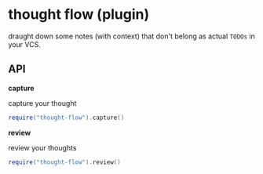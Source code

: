 # thought flow (plugin)

draught down some notes (with context) that don't belong as actual `TODOs` in your VCS.

## API

**capture**

capture your thought

```lua
require("thought-flow").capture()
```

**review**

review your thoughts

```lua
require("thought-flow").review()
```
